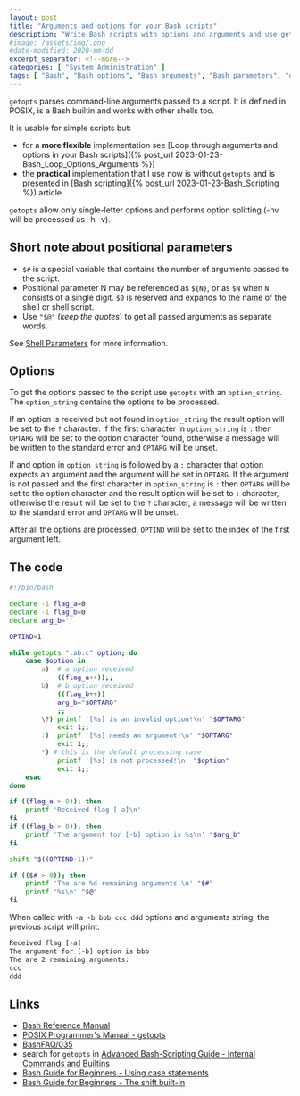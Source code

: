 ```yaml
---
layout: post
title: "Arguments and options for your Bash scripts"
description: "Write Bash scripts with options and arguments and use getopts for parsing"
#image: /assets/img/.png
#date-modified: 2020-mm-dd
excerpt_separator: <!--more-->
categories: [ "System Administration" ]
tags: [ "Bash", "Bash options", "Bash arguments", "Bash parameters", "getopts"]
---
```


`getopts` parses command-line arguments passed to a script. It is defined in POSIX, is a Bash builtin and works with other shells too.<!--more-->

It is usable for simple scripts but:

- for a **more flexible** implementation see [Loop through arguments and options in your Bash scripts]({% post_url 2023-01-23-Bash_Loop_Options_Arguments %})
- the **practical** implementation that I use now is without `getopts` and is presented in [Bash scripting]({% post_url 2023-01-23-Bash_Scripting %}) article

`getopts` allow only single-letter options and performs option splitting (-hv will be processed as -h -v).

## Short note about positional parameters

- `$#` is a special variable that contains the number of arguments passed to the script.
- Positional parameter N may be referenced as `${N}`, or as `$N` when `N` consists of a single digit.
`$0` is reserved and expands to the name of the shell or shell script.
- Use `"$@"` (*keep the quotes*) to get all passed arguments as separate words.

See [Shell Parameters](https://www.gnu.org/software/bash/manual/html_node/Shell-Parameters.html) for more information.

## Options

To get the options passed to the script use `getopts` with an `option_string`.
The `option_string` contains the options to be processed.

If an option is received but not found in `option_string` the result option will be set to the `?` character.
If the first character in `option_string` is `:` then `OPTARG` will be set to the option character found, otherwise a message will be written to the standard error and `OPTARG` will be unset.

If and option in `option_string` is followed by a `:` character that option expects an argument and the argument will be set in `OPTARG`.
If the argument is not passed and the first character in `option_string` is `:` then `OPTARG` will be set to the option character and the result option will be set to `:` character, otherwise the result will be set to the `?` character, a message will be written to the standard error and `OPTARG` will be unset.

After all the options are processed, `OPTIND` will be set to the index of the first argument left.

## The code

```sh
#!/bin/bash

declare -i flag_a=0
declare -i flag_b=0
declare arg_b=''

OPTIND=1

while getopts ":ab:c" option; do
    case $option in
        a)  # a option received
            ((flag_a++));;
        b)  # b option received
            ((flag_b++))
            arg_b="$OPTARG"
            ;;
        \?) printf '[%s] is an invalid option!\n' "$OPTARG"
            exit 1;;
        :)  printf '[%s] needs an argument!\n' "$OPTARG"
            exit 1;;
        *) # this is the default processing case
            printf '[%s] is not processed!\n' "$option"
            exit 1;;
    esac
done

if ((flag_a > 0)); then
    printf 'Received flag [-a]\n'
fi
if ((flag_b > 0)); then
    printf 'The argument for [-b] option is %s\n' "$arg_b"
fi

shift "$((OPTIND-1))"

if (($# > 0)); then
    printf 'The are %d remaining arguments:\n' "$#"
    printf '%s\n' "$@"
fi
```

When called with `-a -b bbb ccc ddd` options and arguments string, the previous script will print:

```txt
Received flag [-a]
The argument for [-b] option is bbb
The are 2 remaining arguments:
ccc
ddd
```

## Links

- [Bash Reference Manual](https://www.gnu.org/software/bash/manual/bash.html)
- [POSIX Programmer's Manual - getopts](https://man7.org/linux/man-pages/man1/getopts.1p.html)
- [BashFAQ/035](https://mywiki.wooledge.org/BashFAQ/035)
- search for `getopts` in [Advanced Bash-Scripting Guide - Internal Commands and Builtins](https://tldp.org/LDP/abs/html/internal.html)
- [Bash Guide for Beginners - Using case statements](https://tldp.org/LDP/Bash-Beginners-Guide/html/sect_07_03.html)
- [Bash Guide for Beginners - The shift built-in](https://tldp.org/LDP/Bash-Beginners-Guide/html/sect_09_07.html)
